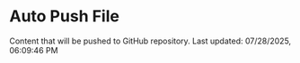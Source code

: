 # Auto Push File

Content that will be pushed to GitHub repository.
Last updated: 07/28/2025, 06:09:46 PM